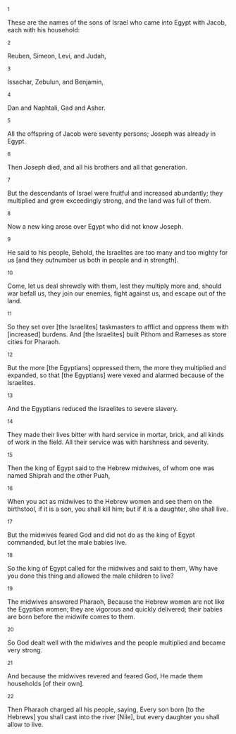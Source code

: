 <sup>1</sup> 

These are the names of the sons of Israel who came into Egypt with Jacob, each with his household: 

<sup>2</sup> 

Reuben, Simeon, Levi, and Judah, 

<sup>3</sup> 

Issachar, Zebulun, and Benjamin, 

<sup>4</sup> 

Dan and Naphtali, Gad and Asher. 

<sup>5</sup> 

All the offspring of Jacob were seventy persons; Joseph was already in Egypt. 

<sup>6</sup> 

Then Joseph died, and all his brothers and all that generation. 

<sup>7</sup> 

But the descendants of Israel were fruitful and increased abundantly; they multiplied and grew exceedingly strong, and the land was full of them. 

<sup>8</sup> 

Now a new king arose over Egypt who did not know Joseph. 

<sup>9</sup> 

He said to his people, Behold, the Israelites are too many and too mighty for us [and they outnumber us both in people and in strength]. 

<sup>10</sup> 

Come, let us deal shrewdly with them, lest they multiply more and, should war befall us, they join our enemies, fight against us, and escape out of the land. 

<sup>11</sup> 

So they set over [the Israelites] taskmasters to afflict and oppress them with [increased] burdens. And [the Israelites] built Pithom and Rameses as store cities for Pharaoh. 

<sup>12</sup> 

But the more [the Egyptians] oppressed them, the more they multiplied and expanded, so that [the Egyptians] were vexed and alarmed because of the Israelites. 

<sup>13</sup> 

And the Egyptians reduced the Israelites to severe slavery. 

<sup>14</sup> 

They made their lives bitter with hard service in mortar, brick, and all kinds of work in the field. All their service was with harshness and severity. 

<sup>15</sup> 

Then the king of Egypt said to the Hebrew midwives, of whom one was named Shiprah and the other Puah, 

<sup>16</sup> 

When you act as midwives to the Hebrew women and see them on the birthstool, if it is a son, you shall kill him; but if it is a daughter, she shall live. 

<sup>17</sup> 

But the midwives feared God and did not do as the king of Egypt commanded, but let the male babies live. 

<sup>18</sup> 

So the king of Egypt called for the midwives and said to them, Why have you done this thing and allowed the male children to live? 

<sup>19</sup> 

The midwives answered Pharaoh, Because the Hebrew women are not like the Egyptian women; they are vigorous and quickly delivered; their babies are born before the midwife comes to them. 

<sup>20</sup> 

So God dealt well with the midwives and the people multiplied and became very strong. 

<sup>21</sup> 

And because the midwives revered and feared God, He made them households [of their own]. 

<sup>22</sup> 

Then Pharaoh charged all his people, saying, Every son born [to the Hebrews] you shall cast into the river [Nile], but every daughter you shall allow to live.